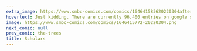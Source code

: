 ```yaml
---
extra_image: https://www.smbc-comics.com/comics/164641583620220304after.png
hovertext: Just kidding. There are currently 96,400 entries on google scholar for Harry Potter.
image: https://www.smbc-comics.com/comics/1646415772-20220304.png
next_comic: null
prev_comic: the-trees
title: Scholars
---
```


